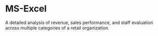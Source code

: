 # MS-Excel
A detailed analysis of revenue, sales performance, and staff evaluation across multiple categories of a retail organization.
